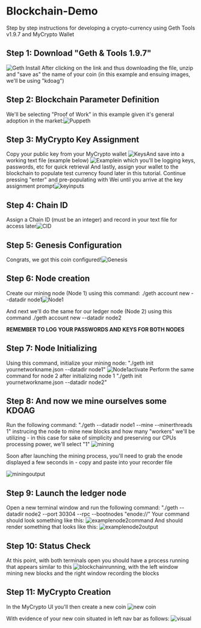 # Blockchain-Demo
Step by step instructions for developing a crypto-currency using Geth Tools v1.9.7 and MyCrypto Wallet
## Step 1: Download "Geth & Tools 1.9.7"
![Geth Install](screens/1a.png)
After clicking on the link and thus downloading the file, unzip and "save as" the name of your coin (in this example and ensuing images, we'll be using "kdoag")
## Step 2: Blockchain Parameter Definition 
We'll be selecting "Proof of Work" in this example given it's general adoption in the market:![Puppeth](screens/step1.png)
## Step 3: MyCrypto Key Assignment
Copy your public key from your MyCrypto wallet ![Keys](screens/Keys.png)And save into a working text file (example below) ![Example](screens/examplenotes.png)in which you'll be logging keys, passwords, etc for quick retrieval
And lastly, assign your wallet to the blockchain to populate test currency found later in this tutorial. Continue pressing "enter" and pre-populating with Wei until you arrive at the key assignment prompt![keyinputs](screens/publickeyselection.png)
## Step 4: Chain ID
Assign a Chain ID (must be an integer) and record in your text file for access later![CID](screens/chainid.png)
## Step 5: Genesis Configuration
Congrats, we got this coin configured!![Genesis](screens/genesisconfig.png)
## Step 6: Node creation
Create our mining node (Node 1) using this command: ./geth account new --datadir node1![Node1](screens/node1.png)

And next we'll do the same for our ledger node (Node 2) using this command ./geth account new --datadir node2

**REMEMBER TO LOG YOUR PASSWORDS AND KEYS FOR BOTH NODES**

## Step 7: Node Initializing
Using this command, initialize your mining node: "./geth init yournetworkname.json --datadir node1" ![Node1activate](screens/miningnode.png)
Perform the same command for node 2 after initializing node 1 "./geth init yournetworkname.json --datadir node2"
## Step 8: And now we mine ourselves some KDOAG
Run the following command: "./geth --datadir node1 --mine --minerthreads 1" instrucing the node to mine new blocks and how many "workers" we'll be utilizing - in this case for sake of simplicity and preserving our CPUs processing power, we'll select "1" ![mining](screens/mining.png)

Soon after launching the mining process, you'll need to grab the enode displayed a few seconds in - copy and paste into your recorder file

![miningoutput](screens/miningoutput.png)

## Step 9: Launch the ledger node
Open a new terminal window and run the following command: "./geth --datadir node2 --port 30304 --rpc --bootnodes "enode://<replace with node1 enode address>"
Your command should look something like this: ![examplenode2command](screens/examplenode2.png)
And should render something that looks like this: ![examplenode2output](screens/step9.png)
## Step 10: Status Check
At this point, with both terminals open you should have a process running that appears similar to this ![blockchainrunning](screens/example1.png), with the left window mining new blocks and the right window recording the blocks
## Step 11: MyCrypto Creation
In the MyCrypto UI you'll then create a new coin ![new coin](screens/step11.png)

With evidence of your new coin situated in left nav bar as follows: ![visual](screens/step12.png)

